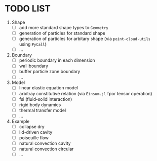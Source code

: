 # TODO LIST

1. Shape
    - [ ] add more standard shape types to `Geometry`
    - [ ] generation of particles for standard shape
    - [ ] generation of particles for arbitary shape (via `point-cloud-utils` using `PyCall`)
    - [ ] ...
2. Boundary
    - [ ] periodic boundary in each dimension
    - [ ] wall boundary
    - [ ] buffer particle zone boundary
    - [ ] ...
3. Model
    - [ ] linear elastic equation model
    - [ ] arbitray constitutive relation (via `Einsum.jl` fpor tensor operation)
    - [ ] fsi (fluid-solid interaction)
    - [ ] rigid body dynamics
    - [ ] thermal transfer model
    - [ ] ...
4. Example
    - [ ] collapse dry
    - [ ] lid-driven cavity
    - [ ] poiseuille flow
    - [ ] natural convection cavity
    - [ ] natural convection circular
    - [ ] ...